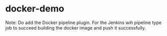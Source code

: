 # docker-demo

Note: 
  Do add the Docker pipeline plugin. For the Jenkins wih pipeline type job to succeed building the docker image and push it successfully.
